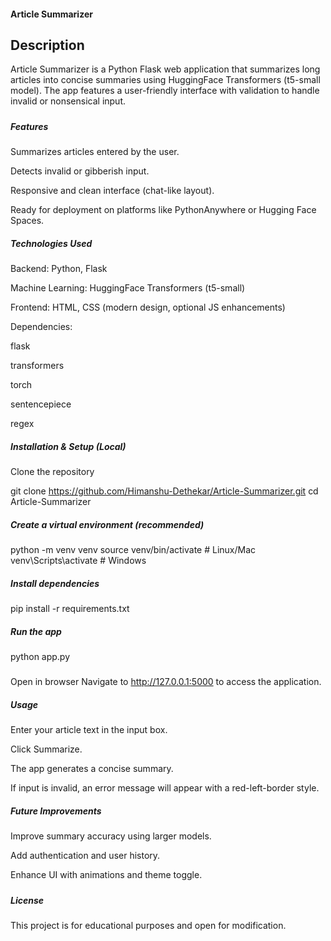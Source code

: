 #### Article Summarizer



## Description

Article Summarizer is a Python Flask web application that summarizes long articles into concise summaries using HuggingFace Transformers (t5-small model). The app features a user-friendly interface with validation to handle invalid or nonsensical input.

##### 

##### Features

Summarizes articles entered by the user.

Detects invalid or gibberish input.

Responsive and clean interface (chat-like layout).

Ready for deployment on platforms like PythonAnywhere or Hugging Face Spaces.



##### Technologies Used

Backend: Python, Flask

Machine Learning: HuggingFace Transformers (t5-small)

Frontend: HTML, CSS (modern design, optional JS enhancements)

Dependencies:

flask

transformers

torch

sentencepiece

regex



##### Installation \& Setup (Local)

Clone the repository

git clone https://github.com/Himanshu-Dethekar/Article-Summarizer.git
cd Article-Summarizer



##### Create a virtual environment (recommended)

python -m venv venv
source venv/bin/activate  # Linux/Mac
venv\\Scripts\\activate     # Windows



##### Install dependencies

pip install -r requirements.txt



##### Run the app

python app.py

##### 

Open in browser
Navigate to http://127.0.0.1:5000 to access the application.



##### Usage

Enter your article text in the input box.

Click Summarize.

The app generates a concise summary.

If input is invalid, an error message will appear with a red-left-border style.



##### Future Improvements

Improve summary accuracy using larger models.

Add authentication and user history.

Enhance UI with animations and theme toggle.

##### 

##### License

This project is for educational purposes and open for modification.



